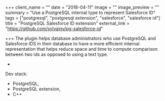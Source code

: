 +++
client_name = ""
date = "2018-04-11"
image = ""
image_preview = ""
summary = "Use a PostgreSQL internal type to represent Salesforce ID"
tags = ["postgresql", "postgresql extension", "salesforce", "salesforce id"]
title = "PostgreSQL Salesforce ID extension"
external_link = "https://github.com/sylvainv/pg-salesforce-id"

+++
The plugin helps database administrators who use PostgreSQL and Salesforce IDS in their database to have a more efficient internal representation that helps reduce space and time to compute comparison between two ids as opposed to using a text type.

* <a href="https://github.com/sylvainv/pg-salesforce-id"><i class="fa fa-github" aria-hidden="true"></i> </a>

Dev stack:

* PostgreSQL,
* PostgreSQL extension,
* C++
